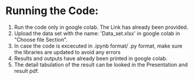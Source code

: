 <h1>Running the Code:</h1>

1. Run the code only in google colab. The Link has already been provided. 
2. Upload the data set with the name: 'Data_set.xlsx' in google colab in "Choose file Section".
3. In case the code is excecuted in .ipynb format/ .py format, make sure the libraries are updated to avoid any errors
4. Results and outputs have already been printed in google colab.
5. The detail tabulation of the result can be looked in the Presentation and result pdf.
